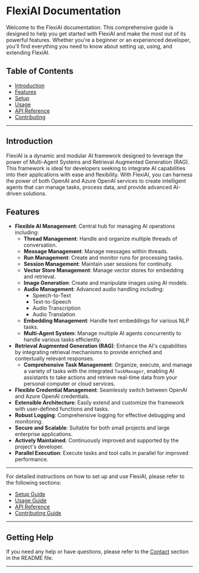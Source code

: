 # FlexiAI Documentation

Welcome to the FlexiAI documentation. This comprehensive guide is designed to help you get started with FlexiAI and make the most out of its powerful features. Whether you're a beginner or an experienced developer, you'll find everything you need to know about setting up, using, and extending FlexiAI.

## Table of Contents

- [Introduction](#introduction)
- [Features](#features)
- [Setup](setup.md)
- [Usage](usage.md)
- [API Reference](api_reference.md)
- [Contributing](contributing.md)

---

## Introduction

FlexiAI is a dynamic and modular AI framework designed to leverage the power of Multi-Agent Systems and Retrieval Augmented Generation (RAG). This framework is ideal for developers seeking to integrate AI capabilities into their applications with ease and flexibility. With FlexiAI, you can harness the power of both OpenAI and Azure OpenAI services to create intelligent agents that can manage tasks, process data, and provide advanced AI-driven solutions.


## Features

- **Flexible AI Management**: Central hub for managing AI operations including:
  - **Thread Management**: Handle and organize multiple threads of conversation.
  - **Message Management**: Manage messages within threads.
  - **Run Management**: Create and monitor runs for processing tasks.
  - **Session Management**: Maintain user sessions for continuity.
  - **Vector Store Management**: Manage vector stores for embedding and retrieval.
  - **Image Generation**: Create and manipulate images using AI models.
  - **Audio Management**: Advanced audio handling including:
    - Speech-to-Text
    - Text-to-Speech
    - Audio Transcription
    - Audio Translation
  - **Embedding Management**: Handle text embeddings for various NLP tasks.
  - **Multi-Agent System**: Manage multiple AI agents concurrently to handle various tasks efficiently.
- **Retrieval Augmented Generation (RAG)**: Enhance the AI's capabilities by integrating retrieval mechanisms to provide enriched and contextually relevant responses.
  - **Comprehensive Task Management**: Organize, execute, and manage a variety of tasks with the integrated `TaskManager`, enabling AI assistants to take actions and retrieve real-time data from your personal computer or cloud services.
- **Flexible Credential Management**: Seamlessly switch between OpenAI and Azure OpenAI credentials.
- **Extensible Architecture**: Easily extend and customize the framework with user-defined functions and tasks.
- **Robust Logging**: Comprehensive logging for effective debugging and monitoring.
- **Secure and Scalable**: Suitable for both small projects and large enterprise applications.
- **Actively Maintained**: Continuously improved and supported by the project's developer.
- **Parallel Execution**: Execute tasks and tool calls in parallel for improved performance.

---

For detailed instructions on how to set up and use FlexiAI, please refer to the following sections:

- [Setup Guide](setup.md)
- [Usage Guide](usage.md)
- [API Reference](api_reference.md)
- [Contributing Guide](contributing.md)

---

## Getting Help

If you need any help or have questions, please refer to the [Contact](README.md#contact) section in the README file.


---
